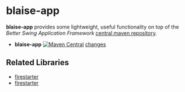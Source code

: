# blaise-app
**blaise-app** provides some lightweight, useful functionality on top of the *Better Swing Application Framework* [central maven repository](http://search.maven.org/#search%7Cga%7C1%7Cg%3A%22com.googlecode.blaisemath%22).


- **blaise-app** [![Maven Central](https://maven-badges.herokuapp.com/maven-central/com.googlecode.blaisemath/blaise-app/badge.svg)](https://maven-badges.herokuapp.com/maven-central/com.googlecode.blaisemath/blaise-app) [changes](https://github.com/triathematician/blaisemath/wiki/BlaiseApp-change-log)

## Related Libraries
- [firestarter](https://github.com/triathematician/firestarter)
- [firestarter](https://github.com/triathematician/blaisemath)

